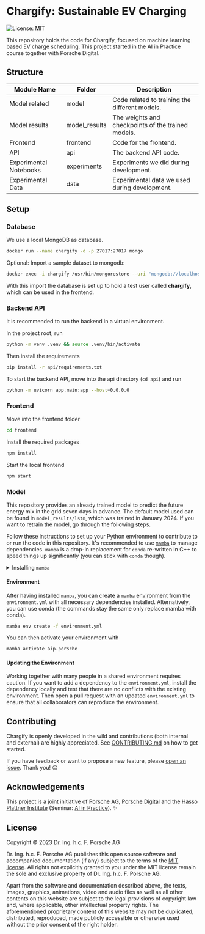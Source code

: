 # Chargify: Sustainable EV Charging

![License: MIT](https://img.shields.io/github/license/konstantinjdobler/nlp-research-template?color=green)

This repository holds the code for Chargify, focused on machine learning based EV charge scheduling. This project started in the AI in Practice course together with Porsche Digital.

## Structure

| Module Name            | Folder        | Description                                        |
| ---------------------- | ------------- |----------------------------------------------------|
| Model related          | model         | Code related to training the different models.     |
| Model results          | model_results | The weights and checkpoints of the trained models. |
| Frontend               | frontend      | Code for the frontend.                             |
| API                    | api           | The backend API code.                              |
| Experimental Notebooks | experiments   | Experiments we did during development.             |
| Experimental Data      | data          | Experimental data we used during development.      |

## Setup

### Database
We use a local MongoDB as database.

```bash
docker run --name chargify -d -p 27017:27017 mongo
```

Optional: Import a sample dataset to mongodb:
```bash
docker exec -i chargify /usr/bin/mongorestore --uri "mongodb://localhost:27017" --archive < api/mongodb.dump
```
With this import the database is set up to hold a test user called **chargify**, which can be used in the frontend.

### Backend API

It is recommended to run the backend in a virtual environment.

In the project root, run

```bash
python -m venv .venv && source .venv/bin/activate
```

Then install the requirements

```bash
pip install -r api/requirements.txt
```

To start the backend API, move into the api directory (`cd api`) and run

```bash
python -m uvicorn app.main:app --host=0.0.0.0
```

### Frontend

Move into the frontend folder

```bash
cd frontend
```

Install the required packages

```bash
npm install
```

Start the local frontend

```bash
npm start
```

### Model
This repository provides an already trained model to predict the future energy mix in the grid seven days in advance.
The default model used can be found in ```model_results/lstm```, which was trained in January 2024.
If you want to retrain the model, go through the following steps.

Follow these instructions to set up your Python environment to contribute to or run the code in this repository.
It's recommended to use [`mamba`](https://github.com/mamba-org/mamba) to manage dependencies. `mamba` is a drop-in replacement for `conda` re-written in C++ to speed things up significantly (you can stick with `conda` though).

<details><summary>Installing <code>mamba</code></summary>

<p>

On Unix-like platforms, run the snippet below. Otherwise, visit the [mambaforge repo](https://github.com/conda-forge/miniforge#mambaforge). Note this does not use the Anaconda installer, which reduces bloat.

```bash
curl -L -O "https://github.com/conda-forge/miniforge/releases/latest/download/Miniforge3-$(uname)-$(uname -m).sh"
bash Miniforge3-$(uname)-$(uname -m).sh
```

</details>

#### Environment

After having installed `mamba`, you can create a `mamba` environment from the `environment.yml` with all necessary dependencies installed. Alternatively, you can use conda (the commands stay the same only replace mamba with conda). 

```bash
mamba env create -f environment.yml
```

You can then activate your environment with

```bash
mamba activate aip-porsche
```

#### Updating the Environment

Working together with many people in a shared environment requires caution.
If you want to add a dependency to the `environment.yml`, install the dependency locally and test that there are no conflicts with the existing environment.
Then open a pull request with an updated `environment.yml` to ensure that all collaborators can reproduce the environment.


## Contributing

Chargify is openly developed in the wild and contributions (both internal and external) are highly appreciated.
See [CONTRIBUTING.md](./CONTRIBUTING.md) on how to get started.

If you have feedback or want to propose a new feature, please [open an issue](https://github.com/porscheofficial/speed-estimation-traffic-monitoring/issues).
Thank you! 😊

## Acknowledgements

This project is a joint initiative of [Porsche AG](https://www.porsche.com), [Porsche Digital](https://www.porsche.digital/) and the [Hasso Plattner Institute](https://hpi.de) (Seminar: [AI in Practice](https://hpi.de/entrepreneurship/ai-in-practice.html)). ✨


## License

Copyright © 2023 Dr. Ing. h.c. F. Porsche AG

Dr. Ing. h.c. F. Porsche AG publishes this open source software and accompanied documentation (if any) subject to the terms of the [MIT license](./LICENSE.md). All rights not explicitly granted to you under the MIT license remain the sole and exclusive property of Dr. Ing. h.c. F. Porsche AG.

Apart from the software and documentation described above, the texts, images, graphics, animations, video and audio files as well as all other contents on this website are subject to the legal provisions of copyright law and, where applicable, other intellectual property rights. The aforementioned proprietary content of this website may not be duplicated, distributed, reproduced, made publicly accessible or otherwise used without the prior consent of the right holder.
